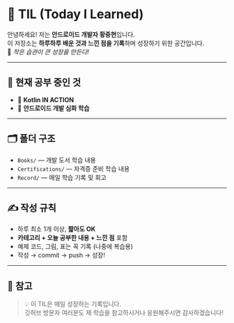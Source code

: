 # 🚀 TIL (Today I Learned)

안녕하세요! 저는 **안드로이드 개발자 황중현**입니다.  
이 저장소는 **하루하루 배운 것과 느낀 점을 기록**하며 성장하기 위한 공간입니다.  
🌱 *작은 습관이 큰 성장을 만든다!*  

---

## 📖 현재 공부 중인 것
- 📗 **Kotlin IN ACTION**
- 🤖 **안드로이드 개발 심화 학습**

---

## 🗂️ 폴더 구조
- `Books/` — 개발 도서 학습 내용  
- `Certifications/` — 자격증 준비 학습 내용  
- `Record/` — 매일 학습 기록 및 회고  

---

## ✍️ 작성 규칙
- 하루 최소 1개 이상, **짧아도 OK**
- **카테고리 + 오늘 공부한 내용 + 느낀 점** 포함
- 예제 코드, 그림, 표는 꼭 기록 (나중에 복습용)
- 작성 → commit → push → 성장!

---

## 🌟 참고
> 💡 이 TIL은 매일 성장하는 기록입니다.  
> 깃허브 방문자 여러분도 제 학습을 참고하시거나 응원해주시면 감사하겠습니다!

